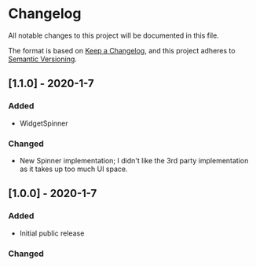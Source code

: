 # Changelog
All notable changes to this project will be documented in this file.

The format is based on [Keep a Changelog](https://keepachangelog.com/en/1.0.0/),
and this project adheres to [Semantic Versioning](https://semver.org/spec/v2.0.0.html).


## [1.1.0] - 2020-1-7
### Added
- WidgetSpinner
### Changed
- New Spinner implementation; I didn't like the 3rd party implementation as it takes up too much UI space.

## [1.0.0] - 2020-1-7
### Added
- Initial public release
### Changed